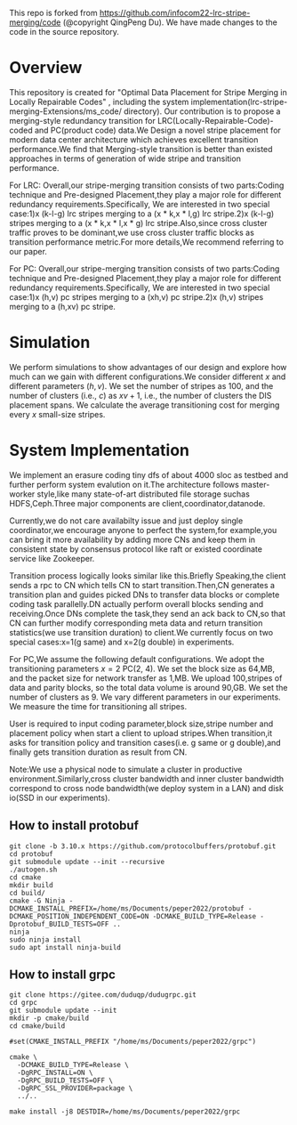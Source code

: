 This repo is forked from https://github.com/infocom22-lrc-stripe-merging/code (@copyright QingPeng Du). We have made changes to the code in the source repository.

# Overview

This repository is created for "Optimal Data Placement for Stripe Merging in Locally Repairable Codes" , including the system implementation(lrc-stripe-merging-Extensions/ms_code/ directory). Our contribution is to propose a merging-style redundancy transition for LRC(Locally-Repairable-Code)-coded and PC(product code) data.We Design a novel stripe placement for modern data center architecture which achieves excellent transition performance.We find that Merging-style transition is better than existed approaches in terms of generation 
of wide stripe and transition performance. 

For LRC:
Overall,our stripe-merging transition consists of two parts:Coding technique and Pre-designed Placement,they play a major role for different redundancy requirements.Specifically, We are interested in two special case:1)x (k-l-g) lrc stripes merging to a (x * k,x * l,g) lrc stripe.2)x (k-l-g) stripes merging to a (x * k,x * l,x * g) lrc stripe.Also,since cross cluster traffic proves to be dominant,we use cross cluster traffic blocks as transition performance metric.For more details,We recommend referring to our paper.

For PC:
Overall,our stripe-merging transition consists of two parts:Coding technique and Pre-designed Placement,they play a major role for different redundancy requirements.Specifically, We are interested in two special case:1)x (h,v) pc stripes merging to a (xh,v) pc stripe.2)x (h,v) stripes merging to a (h,xv) pc stripe.

# Simulation

We perform simulations to show advantages of our design and explore how much can we gain with different configurations.We consider different $x$ and different parameters $(h,v)$.
We set the number of stripes as 100, and the number of clusters (i.e., $c$)
as $xv+1$, i.e., the number of clusters the DIS placement
spans. We calculate the average transitioning cost for merging every $x$
small-size stripes.


# System Implementation

We implement an erasure coding tiny dfs of about 4000 sloc as testbed and further perform system evalution on it.The architecture follows master-worker style,like many state-of-art distributed file storage suchas HDFS,Ceph.Three major components are client,coordinator,datanode.

Currently,we do not care availabilty issue and just deploy single coordinator,we encourage anyone to perfect the system,for example,you can bring it more availability by adding more CNs and keep them in consistent state by consensus protocol like raft or existed coordinate service like Zookeeper.

Transition process logically looks similar like this.Briefly Speaking,the client sends a rpc to CN which tells CN to start transition.Then,CN generates a transition plan and guides picked DNs to transfer data blocks or complete coding task parallelly.DN actually perform overall blocks sending and receiving.Once DNs complete the task,they send an ack back to CN,so that CN can further modify corresponding meta data and return transition statistics(we use transition duration) to client.We currently focus on two special cases:x=1(g same) and x=2(g double) in experiments. 

For PC,We assume the following default configurations.
We adopt the transitioning parameters $x = 2$ PC(2, 4). We set the block size
as 64\,MB, and the packet size for network transfer as 1\,MB.  We upload 100\,stripes
of data and parity blocks, so the total data volume is around 90\,GB. We set the
number of clusters as 9. We vary different parameters in our experiments.
We measure the time for transitioning all stripes.

User is required to input coding parameter,block size,stripe number and placement policy when start a client to upload stripes.When transition,it asks for transition policy and transition cases(i.e. g same or g double),and finally gets transition duration as result from CN.

Note:We use a physical node to simulate a cluster in productive environment.Similarly,cross cluster bandwidth and inner cluster bandwidth correspond to cross node bandwidth(we deploy system in a LAN) and disk io(SSD in our experiments).


## How to install protobuf
```
git clone -b 3.10.x https://github.com/protocolbuffers/protobuf.git
cd protobuf
git submodule update --init --recursive
./autogen.sh
cd cmake
mkdir build
cd build/
cmake -G Ninja -DCMAKE_INSTALL_PREFIX=/home/ms/Documents/peper2022/protobuf -DCMAKE_POSITION_INDEPENDENT_CODE=ON -DCMAKE_BUILD_TYPE=Release -Dprotobuf_BUILD_TESTS=OFF ..
ninja
sudo ninja install
sudo apt install ninja-build 
```
## How to install grpc

```
git clone https://gitee.com/duduqp/dudugrpc.git
cd grpc
git submodule update --init
mkdir -p cmake/build
cd cmake/build

#set(CMAKE_INSTALL_PREFIX "/home/ms/Documents/peper2022/grpc")

cmake \
  -DCMAKE_BUILD_TYPE=Release \
  -DgRPC_INSTALL=ON \
  -DgRPC_BUILD_TESTS=OFF \
  -DgRPC_SSL_PROVIDER=package \
  ../..

make install -j8 DESTDIR=/home/ms/Documents/peper2022/grpc
```
